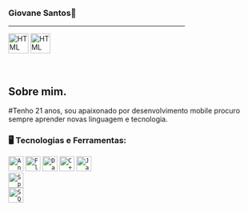 <!--<img align="right" width="250px" style="margin-top:-20px" src="https://imgur.com/ZnmmRee.png">-->
</br>
</br>

### Giovane Santos👾

<div dsplay="inline-block">
        <hr width="70%" size="20" noshade> 
        <img align = "center" alt = "HTML" height = "40" width = "40" src = "https://imgur.com/eFLDvy5.png">
        <img align = "center" alt = "HTML" height = "40" width = "40" src = "https://imgur.com/nXqhCXa.png">
</div>

</br>
</br>

## Sobre mim.

#Tenho 21 anos, sou apaixonado por desenvolvimento mobile procuro sempre aprender novas linguagem e tecnologia.

### 🖥️ Tecnologias e Ferramentas: 
<code><img width="30px" src="https://cdn.jsdelivr.net/gh/devicons/devicon/icons/androidstudio/androidstudio-original.svg" title = "Android Studio"/></code>
<code><img width="30px" src="https://cdn.jsdelivr.net/gh/devicons/devicon/icons/flutter/flutter-original.svg" title = "Flutter"/></code>
<code><img width="30px" src="https://cdn.jsdelivr.net/gh/devicons/devicon/icons/dart/dart-original.svg" title = "Dart"/></code>
<code><img width="30px" src="https://cdn.jsdelivr.net/gh/devicons/devicon/icons/c/c-original.svg" title = "C++"/></code>
  <code><img width="30px" src="https://cdn.jsdelivr.net/gh/devicons/devicon/icons/java/java-original.svg" title = "Java"/></code>        
  <code><img width="30px" src="https://cdn.jsdelivr.net/gh/devicons/devicon/icons/spring/spring-original.svg" title = "Spring"/></code>  
    <code><img width="30px" src="https://cdn.jsdelivr.net/gh/devicons/devicon/icons/microsoftsqlserver/microsoftsqlserver-plain.svg" title = "SQL"/></code>   
